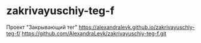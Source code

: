 # zakrivayuschiy-teg-f
Проект "Закрывающий тег" 
https://alexandralevk.github.io/zakrivayuschiy-teg-f/
https://github.com/AlexandraLevk/zakrivayuschiy-teg-f.git
